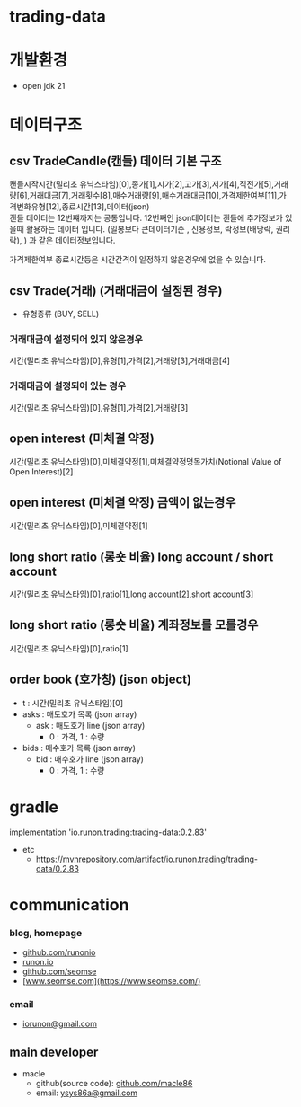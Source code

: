 # trading-data

# 개발환경
- open jdk 21

# 데이터구조
## csv TradeCandle(캔들) 데이터 기본 구조
캔들시작시간(밀리초 유닉스타임)[0],종가[1],시가[2],고가[3],저가[4],직전가[5],거래량[6],거래대금[7],거래횟수[8],매수거래량[9],매수거래대금[10],가격제한여부[11],가격변화유형[12],종료시간[13],데이터(json)
<br>
캔들 데이터는 12번쨰까지는 공통입니다. 12번째인 json데이터는 캔들에 추가정보가 있을때 활용하는 데이터 입니다. (일봉보다 큰데이터기준 , 신용정보, 락정보(배당락, 권리락), ) 과 같은 데이터정보입니다.

가격제한여부 종료시간등은 시간간격이 일정하지 않은경우에 없을 수 있습니다.


## csv Trade(거래) (거래대금이 설정된 경우)
- 유형종류 (BUY, SELL)

### 거래대금이 설정되어 있지 않은경우
시간(밀리초 유닉스타임)[0],유형[1],가격[2],거래량[3],거래대금[4]

### 거래대금이 설정되어 있는 경우
시간(밀리초 유닉스타임)[0],유형[1],가격[2],거래량[3]


## open interest (미체결 약정)
시간(밀리초 유닉스타임)[0],미체결약정[1],미체결약정명목가치(Notional Value of Open Interest)[2]
## open interest (미체결 약정) 금액이 없는경우
시간(밀리초 유닉스타임)[0],미체결약정[1]

## long short ratio (롱숏 비율) long account / short account
시간(밀리초 유닉스타임)[0],ratio[1],long account[2],short account[3]

## long short ratio (롱숏 비율) 계좌정보를 모를경우
시간(밀리초 유닉스타임)[0],ratio[1]

## order book (호가창) (json object)
- t : 시간(밀리초 유닉스타임)[0]
- asks : 매도호가 목록 (json array)
  - ask : 매도호가 line (json array)  
    - 0 : 가격, 1 : 수량
- bids : 매수호가 목록 (json array)
  - bid : 매수호가 line (json array)
    - 0 : 가격, 1 : 수량
# gradle
implementation 'io.runon.trading:trading-data:0.2.83'
- etc
    - https://mvnrepository.com/artifact/io.runon.trading/trading-data/0.2.83

# communication
### blog, homepage
- [github.com/runonio](https://github.com/runonio)
- [runon.io](https://runon.io)
- [github.com/seomse](https://github.com/seomse)
- [www.seomse.com](https://www.seomse.com/)


### email
- iorunon@gmail.com

## main developer
- macle
    - github(source code): [github.com/macle86](https://github.com/macle86)
    - email: ysys86a@gmail.com
